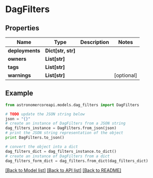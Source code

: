 # DagFilters


## Properties
Name | Type | Description | Notes
------------ | ------------- | ------------- | -------------
**deployments** | **Dict[str, str]** |  | 
**owners** | **List[str]** |  | 
**tags** | **List[str]** |  | 
**warnings** | **List[str]** |  | [optional] 

## Example

```python
from astronomercoreapi.models.dag_filters import DagFilters

# TODO update the JSON string below
json = "{}"
# create an instance of DagFilters from a JSON string
dag_filters_instance = DagFilters.from_json(json)
# print the JSON string representation of the object
print DagFilters.to_json()

# convert the object into a dict
dag_filters_dict = dag_filters_instance.to_dict()
# create an instance of DagFilters from a dict
dag_filters_form_dict = dag_filters.from_dict(dag_filters_dict)
```
[[Back to Model list]](../README.md#documentation-for-models) [[Back to API list]](../README.md#documentation-for-api-endpoints) [[Back to README]](../README.md)


